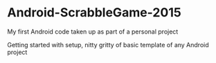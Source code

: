 # Android-ScrabbleGame-2015
My first Android code taken up as part of a personal project

Getting started with setup, nitty gritty of basic template of any Android project

